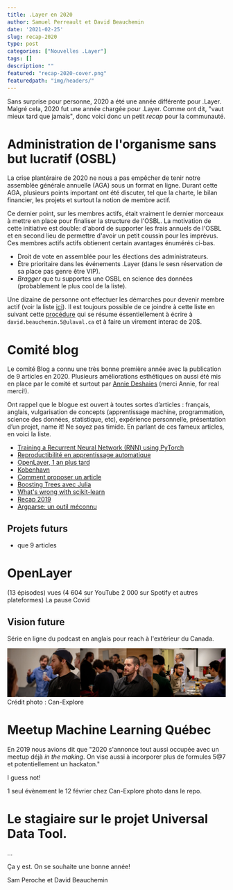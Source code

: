 ```yaml
---
title: .Layer en 2020
author: Samuel Perreault et David Beauchemin
date: '2021-02-25'
slug: recap-2020
type: post
categories: ["Nouvelles .Layer"]
tags: []
description: ""
featured: "recap-2020-cover.png"
featuredpath: "img/headers/"
---
```


Sans surprise pour personne, 2020 a été une année différente pour .Layer. Malgré cela, 2020 fut une année chargée pour .Layer. Comme ont dit, "vaut mieux tard que jamais", donc voici donc un petit *recap* pour la communauté.

# Administration de l'organisme sans but lucratif (OSBL) 
La crise plantéraire de 2020 ne nous a pas empêcher de tenir notre assemblée générale annuelle (AGA) sous un format en ligne. Durant cette AGA, plusieurs points important ont été discuter, tel que la charte, le bilan financier, les projets et surtout la notion de membre actif.

Ce dernier point, sur les membres actifs, était vraiment le dernier morceaux à mettre en place pour finaliser la structure de l'OSBL. La motivation de cette initiative est double: d'abord de supporter les frais annuels de l'OSBL et en second lieu de permettre d'avoir un petit coussin pour les imprévus. Ces membres actifs actifs obtienent certain avantages énumérés ci-bas.

- Droit de vote en assemblée pour les élections des administrateurs.
- Être prioritaire dans les événements .Layer (dans le sesn réservation de sa place pas genre être VIP).
- _Bragger_ que tu supportes une OSBL en science des données (probablement le plus cool de la liste).

Une dizaine de personne ont effectuer les démarches pour devenir membre actif (voir la liste [ici](https://github.com/dot-layer/charte-osbl/blob/master/LISTEMEMBRES.md)). Il est toujours possible de ce joindre à cette liste en suivant cette [procédure](https://github.com/dot-layer/charte-osbl/blob/master/DEVENIRMEMBRE.md) qui se résume éssentiellement à écrire à `david.beauchemin.5@ulaval.ca` et à faire un virement interac de 20$. 


# Comité blog
Le comité Blog a connu une très bonne première année avec la publication de 9 articles en 2020. Plusieurs améliorations esthétiques on aussi été mis en place par le comité et surtout par [Annie Deshaies](https://github.com/AnnieDeshaies) (merci Annie, for real merci!).

Ont rappel que le blogue est ouvert à toutes sortes d’articles : français, anglais, vulgarisation de concepts (apprentissage machine, programmation, science des données, statistique, etc), expérience personnelle, présentation d’un projet, name it! Ne soyez pas timide. En parlant de ces fameux articles, en voici la liste.

- [Training a Recurrent Neural Network (RNN) using PyTorch](https://www.dotlayer.org/en/blog/2020-08-19-train-a-sequence-model-with-poutyne/machine-learning/)
- [Reproductibilité en apprentissage automatique](https://www.dotlayer.org/blog/2020-10-30-reproducibility-in-ml-a-talk/machine-learning/)
- [OpenLayer, 1 an plus tard](https://www.dotlayer.org/blog/2020-07-29-openlayer-one-year/podcast/)
- [Kobenhavn](https://www.dotlayer.org/blog/2020-06-09/copenhagen/)
- [Comment proposer un article](https://www.dotlayer.org/blog/2020-03-19-howto/howto-fr/)
- [Boosting Trees avec Julia](https://www.dotlayer.org/blog/2020-01-04-julia-boosting-trees/julia-boosting-trees/)
- [What's wrong with scikit-learn](https://www.dotlayer.org/en/blog/2020-03-04-what-is-wrong-with-sklearn/neat-machine-learning-pipelines/)
- [Recap 2019](https://www.dotlayer.org/blog/2019-12-19-recap-2019/recap-2019/)
- [Argparse: un outil méconnu](https://www.dotlayer.org/blog/2019-05-21-argparse-package/optparse-package/)

## Projets futurs
+ que 9 articles


# OpenLayer

(13 épisodes)
vues (4 604 sur YouTube 2 000 sur Spotify et autres plateformes)
La pause Covid

## Vision future
Série en ligne du podcast en anglais pour reach à l'extérieur du Canada.


![Meetup chez Can-Explore](fig/merge_img_can_explore.jpg)
Crédit photo : Can-Explore

# Meetup Machine Learning Québec
En 2019 nous avions dit que "2020 s'annonce tout aussi occupée avec un meetup déjà *in the making*.
On vise aussi à incorporer plus de formules 5@7 et potentiellement un hackaton."

I guess not! 

1 seul évènement le 12 février chez Can-Explore 
photo dans le repo.



# Le stagiaire sur le projet Universal Data Tool.
...


Ça y est. On se souhaite une bonne année!

Sam Peroche et David Beauchemin
